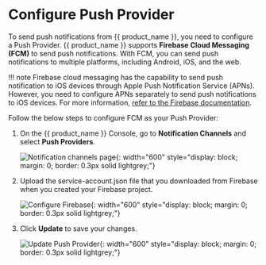 # Configure Push Provider

To send push notifications from {{ product_name }}, you need to configure a Push Provider. {{ product_name }} supports **Firebase Cloud Messaging (FCM)** to send push notifications. With FCM, you can send push notifications to multiple platforms, including Android, iOS, and the web.

!!! note
    Firebase cloud messaging has the capability to send push notification to iOS devices through Apple Push Notification Service (APNs). However, you need to configure APNs separately to send push notifications to iOS devices.
    For more information, [refer to the Firebase documentation](https://firebase.google.com/docs/cloud-messaging/ios/client).

Follow the below steps to configure FCM as your Push Provider:

1. On the {{ product_name }} Console, go to **Notification Channels** and select **Push Providers**.

   ![Notification channels page]({{base_path}}/assets/img/guides/mfa/push/push-providers-page.png){: width="600" style="display: block; margin: 0; border: 0.3px solid lightgrey;"}

2. Upload the service-account.json file that you downloaded from Firebase when you created your Firebase project.

   ![Configure Firebase]({{base_path}}/assets/img/guides/mfa/push/push-provider-configure-fcm.png){: width="600" style="display: block; margin: 0; border: 0.3px solid lightgrey;"}

3. Click **Update** to save your changes.

   ![Update Push Provider]({{base_path}}/assets/img/guides/mfa/push/push-provider-configured-fcm.png){: width="600" style="display: block; margin: 0; border: 0.3px solid lightgrey;"}

